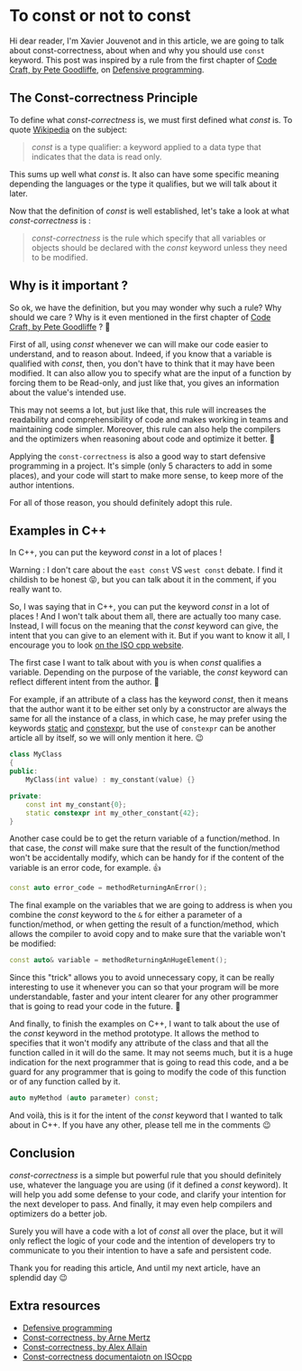 # To const or not to const

Hi dear reader, I'm Xavier Jouvenot and in this article, we are going to talk about const-correctness, about when and why you should use `const` keyword. This post was inspired by a rule from the first chapter of [Code Craft, by Pete Goodliffe](https://amzn.to/2ZrTaHQ), on [Defensive programming](https://10xlearner.com/2020/01/06/defensive-programming-code-craft/).

## The Const-correctness Principle

To define what *const-correctness* is, we must first defined what *const* is. To quote [Wikipedia](https://en.wikipedia.org/wiki/Const_(computer_programming)) on the subject:
> *const* is a type qualifier: a keyword applied to a data type that indicates that the data is read only.

This sums up well what *const* is.
It also can have some specific meaning depending the languages or the type it qualifies, but we will talk about it later.

Now that the definition of *const* is well established, let's take a look at what *const-correctness* is :
> *const-correctness* is the rule which specify that all variables or objects should be declared with the *const* keyword unless they need to be modified.

## Why is it important ?

So ok, we have the definition, but you may wonder why such a rule? Why should we care ? Why is it even mentioned in the first chapter of [Code Craft, by Pete Goodliffe](https://amzn.to/2ZrTaHQ) ? 🤔

First of all, using *const* whenever we can will make our code easier to understand, and to reason about.
Indeed, if you know that a variable is qualified with *const*, then, you don't have to think that it may have been modified.
It can also allow you to specify what are the input of a function by forcing them to be Read-only, and just like that, you gives an information about the value's intended use.

This may not seems a lot, but just like that, this rule will increases the readability and comprehensibility of code and makes working in teams and maintaining code simpler.
Moreover, this rule can also help the compilers and the optimizers when reasoning about code and optimize it better. 💪

Applying the `const-correctness` is also a good way to start defensive programming in a project. It's simple (only 5 characters to add in some places), and your code will start to make more sense, to keep more of the author intentions.

For all of those reason, you should definitely adopt this rule.

## Examples in C++

In C++, you can put the keyword *const* in a lot of places !

Warning : I don't care about the `east const` VS `west const` debate. I find it childish to be honest 😝, but you can talk about it in the comment, if you really want to.

So, I was saying that in C++, you can put the keyword *const* in a lot of places !
And I won't talk about them all, there are actually too many case.
Instead, I will focus on the meaning that the *const* keyword can give, the intent that you can give to an element with it.
But if you want to know it all, I encourage you to look [on the ISO cpp website](https://isocpp.org/wiki/faq/const-correctness#overview-const).

The first case I want to talk about with you is when *const* qualifies a variable.
Depending on the purpose of the variable, the *const* keyword can reflect different intent from the author. 🙂

For example, if an attribute of a class has the keyword *const*, then it means that the author want it to be either set only by a constructor are always the same for all the instance of a class, in which case, he may prefer using the keywords [static](https://en.cppreference.com/w/cpp/language/static) and [constexpr](https://en.cppreference.com/w/cpp/language/constexpr), but the use of `constexpr` can be another article all by itself, so we will only mention it here. 😉

```c++
class MyClass
{
public:
    MyClass(int value) : my_constant(value) {}

private:
    const int my_constant{0};
    static constexpr int my_other_constant{42};
}
```

Another case could be to get the return variable of a function/method. In that case, the *const* will make sure that the result of the function/method won't be accidentally modify, which can be handy for if the content of the variable is an error code, for example. 👍

```c++
const auto error_code = methodReturningAnError();
```

The final example on the variables that we are going to address is when you combine the *const* keyword to the `&` for either a parameter of a function/method, or when getting the result of a function/method, which allows the compiler to avoid copy and to make sure that the variable won't be modified:
```c++
const auto& variable = methodReturningAnHugeElement();
```
Since this "trick" allows you to avoid unnecessary copy, it can be really interesting to use it whenever you can so that your program will be more understandable, faster and your intent clearer for any other programmer that is going to read your code in the future. 💪

And finally, to finish the examples on C++, I want to talk about the use of the *const* keyword in the method prototype.
It allows the method to specifies that it won't modify any attribute of the class and that all the function called in it will do the same.
It may not seems much, but it is a huge indication for the next programmer that is going to read this code, and a be guard for any programmer that is going to modify the code of this function or of any function called by it.

```c++
auto myMethod (auto parameter) const;
```

And voilà, this is it for the intent of the *const* keyword that I wanted to talk about in C++.
If you have any other, please tell me in the comments 😉

## Conclusion

*const-correctness* is a simple but powerful rule that you should definitely use, whatever the language you are using (if it defined a *const* keyword). It will help you add some defense to your code, and clarify your intention for the next developer to pass. And finally, it may even help compilers and optimizers do a better job.

Surely you will have a code with a lot of *const* all over the place, but it will only reflect the logic of your code and the intention of developers try to communicate to you their intention to have a safe and persistent code.

Thank you for reading this article,
And until my next article, have an splendid day 😉

## Extra resources

- [Defensive programming](https://10xlearner.com/2020/01/06/defensive-programming-code-craft/)
- [Const-correctness, by Arne Mertz](https://arne-mertz.de/2016/07/const-correctness/)
- [Const-correctness, by Alex Allain](https://www.cprogramming.com/tutorial/const_correctness.html)
- [Const-correctness documentaiotn on ISOcpp](https://isocpp.org/wiki/faq/const-correctness#overview-const)